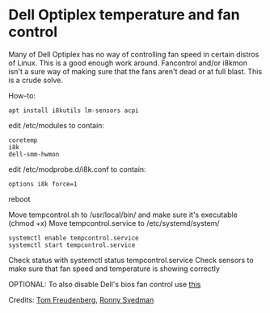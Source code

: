 # Dell Optiplex temperature and fan control
Many of Dell Optiplex has no way of controlling fan speed in certain distros of Linux. This is a good enough work around.
Fancontrol and/or i8kmon isn't a sure way of making sure that the fans aren't dead or at full blast. This is a crude solve.

How-to:

```
apt install i8kutils lm-sensors acpi
```

edit /etc/modules to contain:
```
coretemp
i8k
dell-smm-hwmon
```

edit /etc/modprobe.d/i8k.conf to contain:
```
options i8k force=1
```

reboot

Move tempcontrol.sh to /usr/local/bin/ and make sure it's executable (chmod +x)
Move tempcontrol.service to /etc/systemd/system/

```
systemctl enable tempcontrol.service
systemctl start tempcontrol.service
```

Check status with systemctl status tempcontrol.service
Check sensors to make sure that fan speed and temperature is showing correctly

OPTIONAL: To also disable Dell's bios fan control use [this](https://github.com/mews-se/dell-bios-fan-control)

Credits: [Tom Freudenberg](https://github.com/TomFreudenberg), [Ronny Svedman](https://github.com/RonnySvedman)

